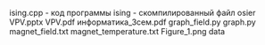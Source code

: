 ising.cpp - код программы
ising - скомпилированный файл
osier
VPV.pptx
VPV.pdf
информатика_3сем.pdf 
graph_field.py
graph.py 
magnet_field.txt 
magnet_temperature.txt
Figure_1.png 
data
